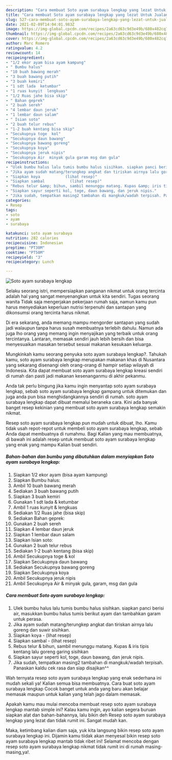```yaml
---
description: "Cara membuat Soto ayam surabaya lengkap yang lezat Untuk Jualan"
title: "Cara membuat Soto ayam surabaya lengkap yang lezat Untuk Jualan"
slug: 527-cara-membuat-soto-ayam-surabaya-lengkap-yang-lezat-untuk-jualan
date: 2021-02-09T14:04:01.983Z
image: https://img-global.cpcdn.com/recipes/2a63cd63c9d3e49b/680x482cq70/soto-ayam-surabaya-lengkap-foto-resep-utama.jpg
thumbnail: https://img-global.cpcdn.com/recipes/2a63cd63c9d3e49b/680x482cq70/soto-ayam-surabaya-lengkap-foto-resep-utama.jpg
cover: https://img-global.cpcdn.com/recipes/2a63cd63c9d3e49b/680x482cq70/soto-ayam-surabaya-lengkap-foto-resep-utama.jpg
author: Marc Romero
ratingvalue: 4.2
reviewcount: 14
recipeingredient:
- "1/2 ekor ayam bisa ayam kampung"
- " Bumbu halus"
- "10 buah bawang merah"
- "3 buah bawang putih"
- "3 buah kemiri"
- "1 sdt lada  ketumbar"
- "1 ruas kunyit  lengkuas"
- "1/2 Ruas jahe bisa skip"
- " Bahan geprek"
- "2 buah sereh"
- "4 lembar daun jeruk"
- "1 lembar daun salam"
- " Isian soto"
- "2 buah telur rebus"
- "1-2 buah kentang bisa skip"
- "Secukupnya toge  kol"
- "Secukupnya daun bawang"
- "Secukupnya bawang goreng"
- "Secukupnya koya"
- "Secukupnya jeruk nipis"
- "Secukupnya Air  minyak gula garam msg dan gula"
recipeinstructions:
- "Ulek bumbu halus lalu tumis bumbu halus sisihkan. siapkan panci berisi air, masukkan bumbu halus tumis berikut ayam dan tambahkan garam untuk perasa."
- "Jika ayam sudah matang/terungkep angkat dan tiriskan airnya lalu goreng dan suwir sisihkan."
- "Siapkan koya           (lihat resep)"
- "Siapkan sambal           (lihat resep)"
- "Rebus telur &amp; bihun, sambil menunggu matang. Kupas &amp; iris tipis kentang lalu goreng garing sisihkan"
- "Siapkan sayur seperti kol, toge, daun bawang, dan jeruk nipis."
- "Jika sudah, tempatkan masing2 tambahan di mangkuk/wadah terpisah. Panaskan kaldu cek rasa dan siap disajikan^^"
categories:
- Resep
tags:
- soto
- ayam
- surabaya

katakunci: soto ayam surabaya 
nutrition: 282 calories
recipecuisine: Indonesian
preptime: "PT30M"
cooktime: "PT50M"
recipeyield: "3"
recipecategory: Lunch

---
```



![Soto ayam surabaya lengkap](https://img-global.cpcdn.com/recipes/2a63cd63c9d3e49b/680x482cq70/soto-ayam-surabaya-lengkap-foto-resep-utama.jpg)

Selaku seorang istri, mempersiapkan panganan nikmat untuk orang tercinta adalah hal yang sangat menyenangkan untuk kita sendiri. Tugas seorang  wanita Tidak saja mengerjakan pekerjaan rumah saja, namun kamu pun harus menyediakan keperluan nutrisi terpenuhi dan santapan yang dikonsumsi orang tercinta harus nikmat.

Di era  sekarang, anda memang mampu mengorder santapan yang sudah jadi walaupun tanpa harus susah membuatnya terlebih dahulu. Namun ada juga lho orang yang memang ingin menyajikan yang terbaik untuk orang tercintanya. Lantaran, memasak sendiri jauh lebih bersih dan bisa menyesuaikan masakan tersebut sesuai makanan kesukaan keluarga. 



Mungkinkah kamu seorang penyuka soto ayam surabaya lengkap?. Tahukah kamu, soto ayam surabaya lengkap merupakan makanan khas di Nusantara yang sekarang disenangi oleh orang-orang di hampir setiap wilayah di Indonesia. Kita dapat membuat soto ayam surabaya lengkap kreasi sendiri di rumah dan pasti jadi makanan kesenanganmu di akhir pekanmu.

Anda tak perlu bingung jika kamu ingin menyantap soto ayam surabaya lengkap, sebab soto ayam surabaya lengkap gampang untuk ditemukan dan juga anda pun bisa menghidangkannya sendiri di rumah. soto ayam surabaya lengkap dapat dibuat memalui beraneka cara. Kini ada banyak banget resep kekinian yang membuat soto ayam surabaya lengkap semakin nikmat.

Resep soto ayam surabaya lengkap pun mudah untuk dibuat, lho. Kamu tidak usah repot-repot untuk membeli soto ayam surabaya lengkap, sebab Anda dapat membuatnya di rumahmu. Bagi Kalian yang mau membuatnya, di bawah ini adalah resep untuk membuat soto ayam surabaya lengkap yang enak yang mampu Kalian buat sendiri.

<!--inarticleads1-->

##### Bahan-bahan dan bumbu yang dibutuhkan dalam menyiapkan Soto ayam surabaya lengkap:

1. Siapkan 1/2 ekor ayam (bisa ayam kampung)
1. Siapkan  Bumbu halus:
1. Ambil 10 buah bawang merah
1. Sediakan 3 buah bawang putih
1. Siapkan 3 buah kemiri
1. Gunakan 1 sdt lada &amp; ketumbar
1. Ambil 1 ruas kunyit &amp; lengkuas
1. Sediakan 1/2 Ruas jahe (bisa skip)
1. Sediakan  Bahan geprek:
1. Gunakan 2 buah sereh
1. Siapkan 4 lembar daun jeruk
1. Siapkan 1 lembar daun salam
1. Siapkan  Isian soto:
1. Gunakan 2 buah telur rebus
1. Sediakan 1-2 buah kentang (bisa skip)
1. Ambil Secukupnya toge &amp; kol
1. Siapkan Secukupnya daun bawang
1. Sediakan Secukupnya bawang goreng
1. Siapkan Secukupnya koya
1. Ambil Secukupnya jeruk nipis
1. Ambil Secukupnya Air &amp; minyak gula, garam, msg dan gula




<!--inarticleads2-->

##### Cara membuat Soto ayam surabaya lengkap:

1. Ulek bumbu halus lalu tumis bumbu halus sisihkan. siapkan panci berisi air, masukkan bumbu halus tumis berikut ayam dan tambahkan garam untuk perasa.
1. Jika ayam sudah matang/terungkep angkat dan tiriskan airnya lalu goreng dan suwir sisihkan.
1. Siapkan koya -           (lihat resep)
1. Siapkan sambal -           (lihat resep)
1. Rebus telur &amp; bihun, sambil menunggu matang. Kupas &amp; iris tipis kentang lalu goreng garing sisihkan
1. Siapkan sayur seperti kol, toge, daun bawang, dan jeruk nipis.
1. Jika sudah, tempatkan masing2 tambahan di mangkuk/wadah terpisah. Panaskan kaldu cek rasa dan siap disajikan^^




Wah ternyata resep soto ayam surabaya lengkap yang enak sederhana ini mudah sekali ya! Kalian semua bisa membuatnya. Cara buat soto ayam surabaya lengkap Cocok banget untuk anda yang baru akan belajar memasak maupun untuk kalian yang telah jago dalam memasak.

Apakah kamu mau mulai mencoba membuat resep soto ayam surabaya lengkap mantab simple ini? Kalau kamu ingin, ayo kalian segera buruan siapkan alat dan bahan-bahannya, lalu bikin deh Resep soto ayam surabaya lengkap yang lezat dan tidak rumit ini. Sangat mudah kan. 

Maka, ketimbang kalian diam saja, yuk kita langsung bikin resep soto ayam surabaya lengkap ini. Dijamin kamu tiidak akan menyesal bikin resep soto ayam surabaya lengkap mantab tidak ribet ini! Selamat mencoba dengan resep soto ayam surabaya lengkap nikmat tidak rumit ini di rumah masing-masing,ya!.

